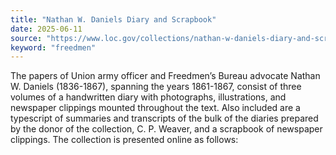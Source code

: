 ```yaml
---
title: "Nathan W. Daniels Diary and Scrapbook"
date: 2025-06-11
source: "https://www.loc.gov/collections/nathan-w-daniels-diary-and-scrapbook/about-this-collection/"
keyword: "freedmen"
---
```


The papers of Union army officer and Freedmen&rsquo;s Bureau advocate Nathan W. Daniels (1836-1867), spanning the years 1861-1867, consist of three volumes of a handwritten diary with photographs, illustrations, and newspaper clippings mounted throughout the text. Also included are a typescript of summaries and transcripts of the bulk of the diaries prepared by the donor of the collection, C. P. Weaver, and a scrapbook of newspaper clippings. The collection is presented online as follows:

